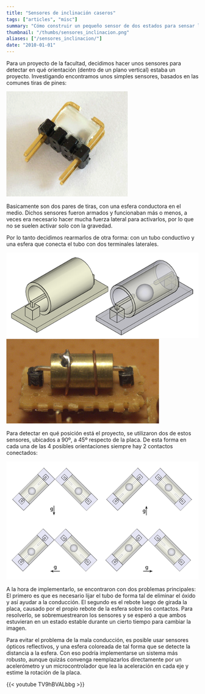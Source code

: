 ```yaml
---
title: "Sensores de inclinación caseros"
tags: ["articles", "misc"]
summary: "Cómo construir un pequeño sensor de dos estados para sensar la orientación en el espacio de una placa."
thumbnail: "/thumbs/sensores_inclinacion.png"
aliases: ["/sensores_inclinacion/"]
date: "2010-01-01"
---
```


Para un proyecto de la facultad, decidimos hacer unos sensores para detectar en qué orientación (dentro de un plano vertical) estaba un proyecto. Investigando encontramos unos simples sensores, basados en las comunes tiras de pines: 

![Sensor de inclinacion sencillo](/images/sensor0.png)

Basicamente son dos pares de tiras, con una esfera conductora en el medio. Dichos sensores fueron armados y funcionaban más o menos, a veces era necesario hacer mucha fuerza lateral para activarlos, por lo que no se suelen activar solo con la gravedad.

Por lo tanto decidimos rearmarlos de otra forma: con un tubo conductivo y una esfera que conecta el tubo con dos terminales laterales.

![Sensor de inclinacion casero (figura)](/images/sensor1.png)
![Sensor de inclinacion casero armado](/images/sensor2.png)


Para detectar en qué posición está el proyecto, se utilizaron dos de estos sensores, ubicados a 90º, a 45º respecto de la placa. De esta forma en cada una de las 4 posibles orientaciones siempre hay 2 contactos conectados:

![Sensor inclinación casero, detectando gravedad](/images/sensor3.png)

A la hora de implementarlo, se encontraron con dos problemas principales: El primero es que es necesario lijar el tubo de forma tal de eliminar el óxido y así ayudar a la conducción. El segundo es el rebote luego de girada la placa, causado por el propio rebote de la esfera sobre los contactos. Para resolverlo, se sobremuestrearon los sensores y se esperó a que ambos estuvieran en un estado estable durante un cierto tiempo para cambiar la imagen. 

Para evitar el problema de la mala conducción, es posible usar sensores ópticos reflectivos, y una esfera coloreada de tal forma que se detecte la distancia a la esfera. Con eso podría implementarse un sistema más robusto, aunque quizás convenga reemplazarlos directamente por un acelerómetro y un microcontrolador que lea la aceleración en cada eje y estime la rotación de la placa.

{{< youtube TV9hBVALbbg >}}

